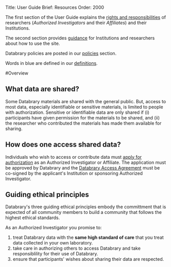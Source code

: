 Title: User Guide
Brief: Resources
Order: 2000

The first section of the User Guide explains the [rights and responsibilities](|filename|user-guide/responsibilities.md) of researchers (*Authorized Investigators* and their *Affiliates*) and their Institutions. 

The second section provides [guidance](|filename|user-guide/guidance.md) for Institutions and researchers about how to use the site.

Databrary policies are posted in our [policies](|filename|user-guide/policies.md) section.

Words in blue are defined in our [definitions](|filename|policies/definitions.mdi).

#Overview

## What data are shared?

Some Databrary materials are shared with the general public. But, access to most data, especially identifiable or sensitive materials, is limited to people with authorization. 
Sensitive or identifiable data are only shared if (i) participants have given permission for the materials to be shared, and (ii) the researcher who contributed the materials has made them available for sharing.

## How does one access shared data?

Individuals who wish to access or contribute data must [apply for authorization](|filename|user-guide/investigators/getting-authorized.md) as an Authorized Investigator or Affiliate. 
The application must be approved by Databrary and the [Databrary Access Agreement](|filename|user-guide/policies/investigator-agreement.mdi) must be co-signed by the applicant's Institution or sponsoring Authorized Investigator.

## Guiding ethical principles

Databrary's three guiding ethical principles embody the committment that is expected of all community members to build a community that follows the highest ethical standards.

As an Authorized Investigator you promise to:

1. treat Databrary data with the **same high standard of care** that you treat data collected in your own laboratory.
1. take care in authorizing others to access Databrary and take responsiblility for their use of Databrary.
1. ensure that participants' wishes about sharing their data are respected. 

